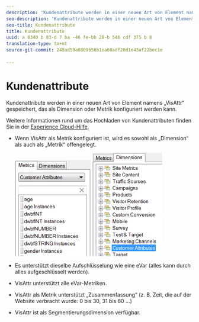 ```yaml
---
description: 'Kundenattribute werden in einer neuen Art von Element namens „VisAttr“ gespeichert, das als Dimension oder Metrik konfiguriert werden kann. '
seo-description: 'Kundenattribute werden in einer neuen Art von Element namens „VisAttr“ gespeichert, das als Dimension oder Metrik konfiguriert werden kann. '
seo-title: Kundenattribute
title: Kundenattribute
uuid: a 8340 b 83-d 7 ba -46 fe-bb 20-b 546 cdf 375 b 8
translation-type: tm+mt
source-git-commit: 249ad59a8809b56b1ea60adf20d1e43af22bec1e

---
```



# Kundenattribute

Kundenattribute werden in einer neuen Art von Element namens „VisAttr“ gespeichert, das als Dimension oder Metrik konfiguriert werden kann. 

Weitere Informationen rund um das Hochladen von Kundenattributen finden Sie in der [Experience Cloud-Hilfe](https://docs.adobe.com/content/help/en/core-services/interface/customer-attributes/attributes.html).

* Wenn VisAttr als Metrik konfiguriert ist, wird es sowohl als „Dimension“ als auch als „Metrik“ offengelegt.

   ![](assets/ca_metrics.png) ![](assets/ca_dimension.png)

* Es unterstützt dieselbe Aufschlüsselung wie eine eVar (alles kann durch alles aufgeschlüsselt werden).
* VisAttr unterstützt alle eVar-Metriken.
* VisAttr als Metrik unterstützt „Zusammenfassung“ (z. B. Zeit, die auf der Website verbracht wurde: 0 bis 30, 31 bis 60 …)
* VisAttr ist als Segmentierungsdimension verfügbar.

